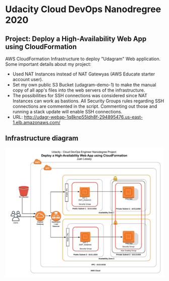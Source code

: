 # Udacity Cloud DevOps Nanodregree 2020
## Project: Deploy a High-Availability Web App using CloudFormation
AWS CloudFormation Infrastructure to deploy "Udagram" Web application.
Some important details about my project:
* Used NAT Instances instead of NAT Gatewyas (AWS Educate starter account user).
* Set my own public S3 Bucket (udagram-demo-1) to make the manual copy of all app's files into the web servers of the infrastructure.
* The possibilities for SSH connections was considered since NAT Instances can work as bastions. All Security Groups rules regarding SSH connections are commented in the script. Commenting out those and running a stack update will enable SSH connections.  
* URL: http://udagr-webap-1q8knp55ldh8f-294895476.us-east-1.elb.amazonaws.com/

## Infrastructure diagram
<img src="images/udagramInfra diagram.jpg">

